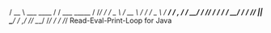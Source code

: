    / __ \  ___     ____    / /  ___    _____
  / /_/ / / _ \   / __ \  / /  / _ \  / ___/
 / _, _/ /  __/  / /_/ / / /  /  __/ / /
/_/ |_|  \___/  / ,___/ /_/   \___/ /_/
               / /
              /_/    Read-Eval-Print-Loop for Java